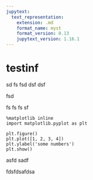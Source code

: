 ```yaml
---
jupytext:
  text_representation:
    extension: .md
    format_name: myst
    format_version: 0.13
    jupytext_version: 1.16.1
---
```


# testinf
 sd
 fs
 fsd
 dsf
 dsf

 fsd

 fs
 fs
 fs
 sf

```{code-cell} ipython3
%matplotlib inline
import matplotlib.pyplot as plt

plt.figure()
plt.plot([1, 2, 3, 4])
plt.ylabel('some numbers')
plt.show()
```

asfd
sadf


fdsfdsafdsa

